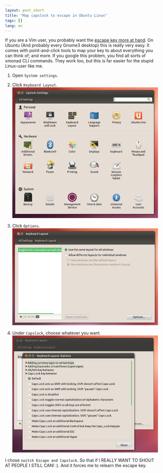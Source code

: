 ```yaml
---
layout: post_short
title: "Map capslock to escape in Ubuntu Linux"
tags: []
lang: en
---
```



If you are a Vim user, you probably want the [escape key more at hand](http://federico.galassi.net/2012/06/20/the-vim-holy-grail/). On Ubuntu (And probably every Gnome3 desktop) this is really very easy. It comes with point-and-click tools to map your key to about everything you can think of; and more. If you google this problem, you find all sorts of xmonad CLI commands. They work too, but this is far easier for the stupid Linux-user like me.

1. Open `System settings`.
1. Click `Keyboard Layout`.
   ![system settings](/images/inline/keymap_system_settings.png)

1. Click `Options`.
   ![Keyboard Layout](/images/inline/keymap_layout.png)

1. Under `Capslock`, choose whatever you want. 
  ![Options](/images/inline/keymap_options.png)

I chose `switch Escape and Capslock`. So that if I REALLY WANT TO SHOUT AT PEOPLE I STILL CAN! :).
And it forces me to relearn the escape key.
